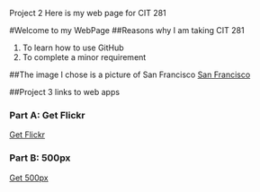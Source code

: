 Project 2
Here is my web page for CIT 281

#Welcome to my WebPage
##Reasons why I am taking CIT 281
1. To learn how to use GitHub
2. To complete a minor requirement

##The image I chose is a picture of San Francisco
[San Francisco](culture-and-cocktails.jpg)

##Project 3 links to web apps 

### Part A: Get Flickr
[Get Flickr](http://pages.uoregon.edu/cdoyle/281/p3/p3-17s-cdoyle650/get-Flickr.html)

### Part B: 500px
[Get 500px](http://pages.uoregon.edu/cdoyle/281/p3/p3-17s-cdoyle650/get-500px.html)
